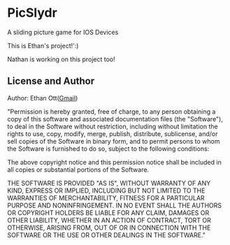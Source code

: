 # PicSlydr
A sliding picture game for IOS Devices

This is Ethan's project!':)

Nathan is working on this project too!
<p><h2>License and Author</h2> </p>
Author: Ethan Ott(<a href="mailto:ethan84096@gmail.com">Gmail</a>)<p>
<p>
 "Permission is hereby granted, free of charge, to any person
obtaining a copy of this software and associated documentation
files (the "Software"), to deal in the Software without
restriction, including without limitation the rights to use,
copy, modify, merge, publish, distribute, sublicense, and/or sell
copies of the Software in binary form, and to permit persons to whom the
Software is furnished to do so, subject to the following
conditions:

The above copyright notice and this permission notice shall be
included in all copies or substantial portions of the Software.

THE SOFTWARE IS PROVIDED "AS IS", WITHOUT WARRANTY OF ANY KIND,
EXPRESS OR IMPLIED, INCLUDING BUT NOT LIMITED TO THE WARRANTIES
OF MERCHANTABILITY, FITNESS FOR A PARTICULAR PURPOSE AND
NONINFRINGEMENT. IN NO EVENT SHALL THE AUTHORS OR COPYRIGHT
HOLDERS BE LIABLE FOR ANY CLAIM, DAMAGES OR OTHER LIABILITY,
WHETHER IN AN ACTION OF CONTRACT, TORT OR OTHERWISE, ARISING
FROM, OUT OF OR IN CONNECTION WITH THE SOFTWARE OR THE USE OR
OTHER DEALINGS IN THE SOFTWARE."

</p>
